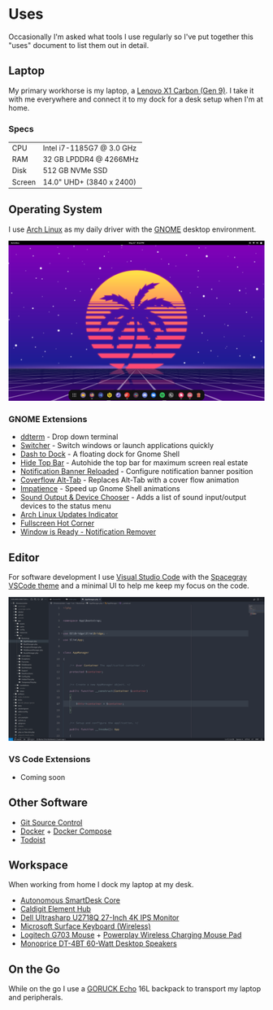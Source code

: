 Uses
====

Occasionally I'm asked what tools I use regularly so I've put together this "uses" document to list them out in detail.

Laptop
------

My primary workhorse is my laptop, a [Lenovo X1 Carbon (Gen 9)](https://www.lenovo.com/us/en/p/laptops/thinkpad/thinkpadx1/x1-carbon-gen9/22tp2x1x1c9). I take it with me everywhere and connect it to my dock for a desk setup when I'm at home.

### Specs

|        |                           |
| ------ | ------------------------- |
| CPU    | Intel i7-1185G7 @ 3.0 GHz |
| RAM    | 32 GB LPDDR4 @ 4266MHz    |
| Disk   | 512 GB NVMe SSD           |
| Screen | 14.0" UHD+ (3840 x 2400)  |

Operating System
----------------

I use [Arch Linux](https://archlinux.org) as my daily driver with the [GNOME](https://www.gnome.org) desktop environment.

![Desktop](images/desktop.png)
  
### GNOME Extensions

  - [ddterm](https://extensions.gnome.org/extension/3780/ddterm/) - Drop down terminal
  - [Switcher](https://extensions.gnome.org/extension/973/switcher/) - Switch windows or launch applications quickly
  - [Dash to Dock](https://extensions.gnome.org/extension/307/dash-to-dock/) - A floating dock for Gnome Shell
  - [Hide Top Bar](https://extensions.gnome.org/extension/545/hide-top-bar/) - Autohide the top bar for maximum screen real estate
  - [Notification Banner Reloaded](https://extensions.gnome.org/extension/4651/notification-banner-reloaded/) - Configure notification banner position
  - [Coverflow Alt-Tab](https://extensions.gnome.org/extension/97/coverflow-alt-tab/) - Replaces Alt-Tab with a cover flow animation
  - [Impatience](https://extensions.gnome.org/extension/277/impatience/) - Speed up Gnome Shell animations
  - [Sound Output & Device Chooser](https://extensions.gnome.org/extension/906/sound-output-device-chooser/) - Adds a list of sound input/output devices to the status menu
  - [Arch Linux Updates Indicator](https://extensions.gnome.org/extension/1010/archlinux-updates-indicator/)
  - [Fullscreen Hot Corner](https://extensions.gnome.org/extension/1562/fullscreen-hot-corner/)
  - [Window is Ready - Notification Remover](https://extensions.gnome.org/extension/1007/window-is-ready-notification-remover/)

Editor
------

For software development I use [Visual Studio Code](https://code.visualstudio.com) with the [Spacegray VSCode theme](https://marketplace.visualstudio.com/items?itemName=ionutvmi.spacegray-vscode) and a minimal UI to help me keep my focus on the code.

![Visual Studio Code](images/visual-studio-code.png)

### VS Code Extensions

  - Coming soon

Other Software
--------------

  - [Git Source Control](https://git-scm.com)
  - [Docker](https://www.docker.com) + [Docker Compose](https://docs.docker.com/compose/)
  - [Todoist](https://todoist.com)

Workspace
---------

When working from home I dock my laptop at my desk.

  - [Autonomous SmartDesk Core](https://www.autonomous.ai/standing-desks/smartdesk-2-home)
  - [Caldigit Element Hub](https://www.caldigit.com/thunderbolt-4-element-hub/)
  - [Dell Ultrasharp U2718Q 27-Inch 4K IPS Monitor](https://www.dell.com/en-si/work/shop/cty/pdp/spd/dell-u2718q-monitor)
  - [Microsoft Surface Keyboard (Wireless)](https://www.microsoft.com/en-us/d/surface-keyboard/8r3rqvvflp4k)
  - [Logitech G703 Mouse](https://www.logitechg.com/en-us/products/gaming-mice/g703-wireless-gaming-mouse.910-005091.html) + [Powerplay Wireless Charging Mouse Pad](https://www.logitechg.com/en-us/products/gaming-mouse-pads/powerplay-wireless-charging.943-000109.html)
  - [Monoprice DT-4BT 60-Watt Desktop Speakers](https://www.monoprice.com/product?p_id=36572)

On the Go
---------

While on the go I use a [GORUCK Echo](https://www.goruck.com/products/echo) 16L backpack to transport my laptop and peripherals.